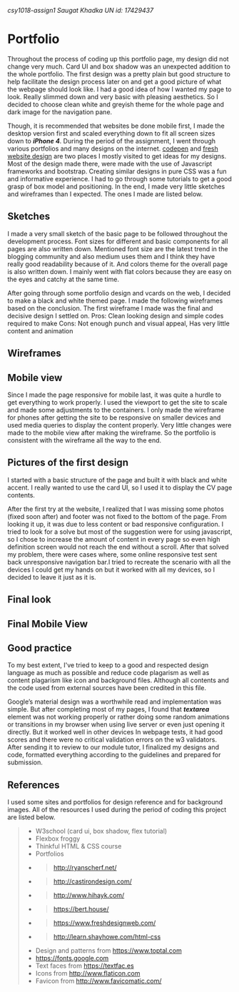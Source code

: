 _csy1018-assign1_
_Saugat Khadka_
_UN id: 17429437_

Portfolio
===========

Throughout the process of coding up this portfolio page, my design did not change very much. Card UI and box shadow was an unexpected addition to the whole portfolio. The first design was a pretty plain but good structure to help facilitate the design process later on and get a good picture of what the webpage should look like. I had a good idea of how I wanted my page to look. Really slimmed down and very basic with pleasing aesthetics. So I decided to choose clean white and greyish theme for the whole page and dark image for the navigation pane. 

Though, it is recommended that websites be done mobile first, I made the desktop version first and scaled everything down to fit all screen sizes down to _**iPhone 4**_.  During the period of the assignment, I went through various portfolios and many designs on the internet. [codepen](https://codepen.io/) and [fresh website design](https://www.freshdesignweb.com/) are two places I mostly visited to get ideas for my designs.  Most of the design made there, were made with the use of Javascript frameworks and bootstrap. Creating similar designs in pure CSS was a fun and informative experience. I had to go through some tutorials to get a good grasp of box model and positioning. In the end, I made very little sketches and wireframes than I expected. The ones I made are listed below.


Sketches
-----------
I made a very small sketch of the basic page to be followed throughout the development process. Font sizes for different and basic components for all pages are also written down. Mentioned font size are the latest trend in the blogging community and also medium uses them and I think they have really good readability because of it. And colors theme for the overall page is also written down. I mainly went with flat colors because they are easy on the eyes and catchy at the same time.

After going through some portfolio design and vcards on the web, I decided to make a black and white themed page. I made the following wireframes based on the conclusion. The first wireframe I made was the final and decisive design I settled on. 
Pros: Clean looking design and simple codes required to make
Cons: Not enough punch and visual appeal, Has very little content and animation



Wireframes
------------


Mobile view
-----------------
Since I made the page responsive for mobile last, it was quite a hurdle to get everything to work properly. I used the viewport to get the site to scale and made some adjustments to the containers. I only made the wireframe for phones after getting the site to be responsive on smaller devices and used media queries to display the content properly. Very little changes were made to the mobile view after making the wireframe. So the portfolio is consistent with the wireframe all the way to the end.



Pictures of the first design
------------------------------
I started with a basic structure of the page and built it with black and white accent. I really wanted to use the card UI, so I used it to display the CV page contents. 



After the first try at the website, I realized that I was missing some photos (fixed soon after) and footer was not fixed to the bottom of the page. From looking it up, it was due to less content or bad responsive configuration. I tried to look for a solve but most of the suggestion were for using javascript, so I chose to increase the amount of content in every page so even high definition screen would not reach the end without a scroll. After that solved my problem, there were cases where, some online responsive test sent back unresponsive navigation bar.I tried to recreate the scenario with all the devices I could get my hands on but it worked with all my devices, so I decided to leave it just as it is.

Final look
-----------


Final Mobile View
-------------------


Good practice
--------------
To my best extent, I've tried to keep to a good and respected design language as much as possible and reduce code plagarism as well as content plagarism like icon and background files. Although all contents and the code used from external sources have been credited in this file.

Google’s material design was a worthwhile read and implementation was simple. But after completing most of my pages, I found that **_textarea_** element was not working properly or rather doing some random animations or transitions in my browser when using live server or even just opening it directly. But it worked well in other devices In webpage tests, it had good scores and there were no critical validation errors on the w3 validators. After sending it to review to our module tutor, I finalized my designs and code, formatted everything according to the guidelines and prepared for submission.


References
--------------
I used some sites and portfolios for design reference and for background images. All of the resources I used during the period of coding this project are listed below.

> - W3school (card ui, box shadow,  flex tutorial)
> - Flexbox froggy
> - Thinkful HTML & CSS course
> - Portfolios
> - > http://ryanscherf.net/ 
> - > http://castirondesign.com/ 
> - > http://www.hihayk.com/ 
> - > https://bert.house/ 
> - > https://www.freshdesignweb.com/ 
> - > http://learn.shayhowe.com/html-css 
> - Design and patterns from https://www.toptal.com 
> - https://fonts.google.com 
> - Text faces from https://textfac.es 
> - Icons from http://www.flaticon.com 
> - Favicon from http://www.favicomatic.com/ 